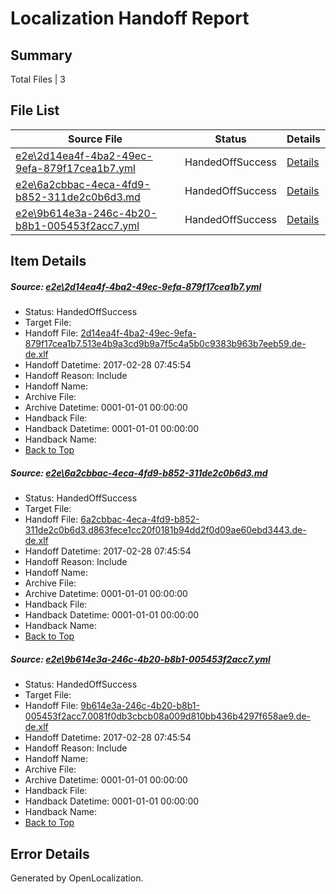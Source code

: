 # <a name='report-top'></a> Localization Handoff Report

## Summary
 Total Files | 3

## File List
 Source File | Status | Details 
 ----------- | ------ | ------- 
 [e2e\2d14ea4f-4ba2-49ec-9efa-879f17cea1b7.yml](https://github.com/OpenLocalizationTestOrg/ol-test4/blob/4811d0d345e28e0f671941cff9627e0f4b950e2d/e2e/2d14ea4f-4ba2-49ec-9efa-879f17cea1b7.yml) | HandedOffSuccess | [Details](#d3752ef1eaa67720085767287d8ee3f47652cbee1)
 [e2e\6a2cbbac-4eca-4fd9-b852-311de2c0b6d3.md](https://github.com/OpenLocalizationTestOrg/ol-test4/blob/4811d0d345e28e0f671941cff9627e0f4b950e2d/e2e/6a2cbbac-4eca-4fd9-b852-311de2c0b6d3.md) | HandedOffSuccess | [Details](#d6f5ac9edcba5d7d5946f55d8e8513cca6fde2452)
 [e2e\9b614e3a-246c-4b20-b8b1-005453f2acc7.yml](https://github.com/OpenLocalizationTestOrg/ol-test4/blob/4811d0d345e28e0f671941cff9627e0f4b950e2d/e2e/9b614e3a-246c-4b20-b8b1-005453f2acc7.yml) | HandedOffSuccess | [Details](#43233f69feb5177dffffaaa608f0af95b72a854c3)

## Item Details
##### <a name='d3752ef1eaa67720085767287d8ee3f47652cbee1'></a> Source: [e2e\2d14ea4f-4ba2-49ec-9efa-879f17cea1b7.yml](https://github.com/OpenLocalizationTestOrg/ol-test4/blob/4811d0d345e28e0f671941cff9627e0f4b950e2d/e2e/2d14ea4f-4ba2-49ec-9efa-879f17cea1b7.yml)
* Status: HandedOffSuccess
* Target File: 
* Handoff File: [2d14ea4f-4ba2-49ec-9efa-879f17cea1b7.513e4b9a3cd9b9a7f5c4a5b0c9383b963b7eeb59.de-de.xlf](https://github.com/OpenLocalizationTestOrg/ol-test4-handoff/blob/3f0430c1ef0f5dda328b887b00213ec6ed2f5299/ol-handoff/OpenLocalizationTestOrg/ol-test4-dede/xinjiang/ht/2d14ea4f-4ba2-49ec-9efa-879f17cea1b7.513e4b9a3cd9b9a7f5c4a5b0c9383b963b7eeb59.de-de.xlf)
* Handoff Datetime: 2017-02-28 07:45:54
* Handoff Reason: Include
* Handoff Name: 
* Archive File: 
* Archive Datetime: 0001-01-01 00:00:00
* Handback File: 
* Handback Datetime: 0001-01-01 00:00:00
* Handback Name: 
* [Back to Top](#report-top)

##### <a name='d6f5ac9edcba5d7d5946f55d8e8513cca6fde2452'></a> Source: [e2e\6a2cbbac-4eca-4fd9-b852-311de2c0b6d3.md](https://github.com/OpenLocalizationTestOrg/ol-test4/blob/4811d0d345e28e0f671941cff9627e0f4b950e2d/e2e/6a2cbbac-4eca-4fd9-b852-311de2c0b6d3.md)
* Status: HandedOffSuccess
* Target File: 
* Handoff File: [6a2cbbac-4eca-4fd9-b852-311de2c0b6d3.d863fece1cc20f0181b94dd2f0d09ae60ebd3443.de-de.xlf](https://github.com/OpenLocalizationTestOrg/ol-test4-handoff/blob/3f0430c1ef0f5dda328b887b00213ec6ed2f5299/ol-handoff/OpenLocalizationTestOrg/ol-test4-dede/xinjiang/ht/6a2cbbac-4eca-4fd9-b852-311de2c0b6d3.d863fece1cc20f0181b94dd2f0d09ae60ebd3443.de-de.xlf)
* Handoff Datetime: 2017-02-28 07:45:54
* Handoff Reason: Include
* Handoff Name: 
* Archive File: 
* Archive Datetime: 0001-01-01 00:00:00
* Handback File: 
* Handback Datetime: 0001-01-01 00:00:00
* Handback Name: 
* [Back to Top](#report-top)

##### <a name='43233f69feb5177dffffaaa608f0af95b72a854c3'></a> Source: [e2e\9b614e3a-246c-4b20-b8b1-005453f2acc7.yml](https://github.com/OpenLocalizationTestOrg/ol-test4/blob/4811d0d345e28e0f671941cff9627e0f4b950e2d/e2e/9b614e3a-246c-4b20-b8b1-005453f2acc7.yml)
* Status: HandedOffSuccess
* Target File: 
* Handoff File: [9b614e3a-246c-4b20-b8b1-005453f2acc7.0081f0db3cbcb08a009d810bb436b4297f658ae9.de-de.xlf](https://github.com/OpenLocalizationTestOrg/ol-test4-handoff/blob/3f0430c1ef0f5dda328b887b00213ec6ed2f5299/ol-handoff/OpenLocalizationTestOrg/ol-test4-dede/xinjiang/ht/9b614e3a-246c-4b20-b8b1-005453f2acc7.0081f0db3cbcb08a009d810bb436b4297f658ae9.de-de.xlf)
* Handoff Datetime: 2017-02-28 07:45:54
* Handoff Reason: Include
* Handoff Name: 
* Archive File: 
* Archive Datetime: 0001-01-01 00:00:00
* Handback File: 
* Handback Datetime: 0001-01-01 00:00:00
* Handback Name: 
* [Back to Top](#report-top)


## Error Details

Generated by OpenLocalization.
